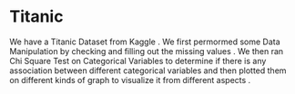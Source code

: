 # Titanic

We have a Titanic Dataset from Kaggle . We first permormed some Data Manipulation by checking and filling out the missing values . 
We then ran Chi Square Test on Categorical Variables to determine if there is any association between different categorical variables
and then plotted them on different kinds of graph to visualize it from different aspects .
